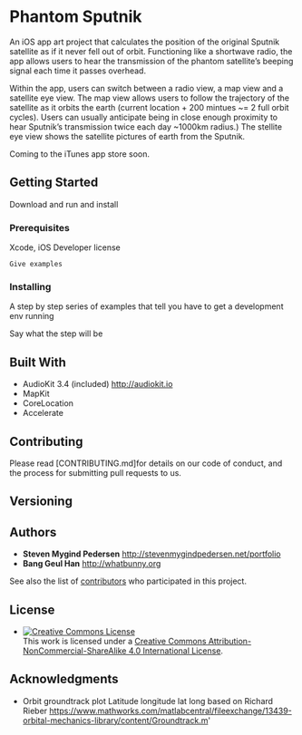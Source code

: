 # Phantom Sputnik

An iOS app art project that calculates the position of the original Sputnik satellite as if it never fell out of orbit. Functioning like a shortwave radio, the app allows users to hear the transmission of the phantom satellite’s beeping signal each time it passes overhead.

Within the app, users can switch between a radio view, a map view and a satellite eye view. The map view allows users to follow the trajectory of the satellite as it orbits the earth (current location + 200 mintues ~= 2 full orbit cycles). Users can usually anticipate being in close enough proximity to hear Sputnik’s transmission twice each day ~1000km radius.) The stellite eye view shows the satellite pictures of earth from the Sputnik. 

Coming to the iTunes app store soon.

## Getting Started

Download and run and install

### Prerequisites

Xcode, iOS Developer license

```
Give examples
```

### Installing

A step by step series of examples that tell you have to get a development env running

Say what the step will be


## Built With

* AudioKit 3.4 (included)  http://audiokit.io 
* MapKit 
* CoreLocation
* Accelerate 

## Contributing

Please read [CONTRIBUTING.md]for details on our code of conduct, and the process for submitting pull requests to us.

## Versioning

## Authors

* **Steven Mygind Pedersen** http://stevenmygindpedersen.net/portfolio
* **Bang Geul Han** http://whatbunny.org

See also the list of [contributors](https://github.com/banggeul/phantom-sputnik/contributors) who participated in this project.

## License

* <a rel="license" href="http://creativecommons.org/licenses/by-nc-sa/4.0/"><img alt="Creative Commons License" style="border-width:0" src="https://i.creativecommons.org/l/by-nc-sa/4.0/88x31.png" /></a><br />This work is licensed under a <a rel="license" href="http://creativecommons.org/licenses/by-nc-sa/4.0/">Creative Commons Attribution-NonCommercial-ShareAlike 4.0 International License</a>.

## Acknowledgments

* Orbit groundtrack plot Latitude longitude lat long based on Richard Rieber https://www.mathworks.com/matlabcentral/fileexchange/13439-orbital-mechanics-library/content/Groundtrack.m' 
